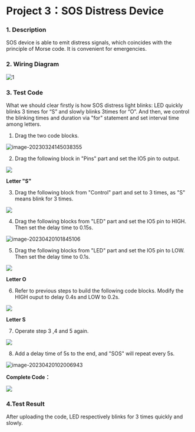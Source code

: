 

# **Project 3：SOS Distress Device**

### **1. Description**

SOS device is able to emit distress signals, which coincides with the principle of Morse code. It is convenient for emergencies.

### **2. Wiring Diagram**

![1](./media/1-1682063354186-53.jpg)

### **3. Test Code**

What we should clear firstly is how SOS distress light blinks: LED quickly blinks 3 times for “S” and slowly blinks 3times for “O”. 
And then, we control the blinking times and duration via "for" statement and set interval time among letters. 

1. Drag the two code blocks.

![image-20230324145038355](./media/image-20230324145038355.png)

2. Drag the following block  in "Pins" part and set the IO5 pin to output.

![](./media/image-20230420101718607.png)

**Letter "S"**

3. Drag the following block from "Control" part and set to 3 times, as "S" means blink for 3 times. 

![](./media/image-20230420101747264.png)

4. Drag the following blocks from "LED" part and set the IO5 pin to HIGH. Then set the delay time to 0.15s. 

![image-20230420101845106](./media/image-20230420101845106.png)

5. Drag the following blocks from "LED" part and set the IO5 pin to LOW. Then set the delay time to 0.1s.  

![](./media/image-20230420101824703.png)

**Letter O**

6. Refer to previous steps to build the following code blocks. Modify the HIGH ouput to delay 0.4s and LOW to 0.2s.   

![](./media/image-20230420101933103.png)

**Letter S**

7. Operate step 3 ,4 and 5 again. 

![](./media/image-20230420101956008.png)

8. Add a delay time of 5s to the end, and "SOS" will repeat every 5s.   

![image-20230420102006943](./media/image-20230420102006943.png)

**Complete Code：**

![](./media/3-1681957216556-16.png)

### **4.Test Result**

After uploading the code, LED respectively blinks for 3 times quickly and slowly.





